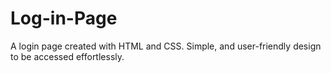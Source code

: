 # Log-in-Page
A login page created with HTML and CSS. Simple,  and user-friendly design to be  accessed effortlessly.

